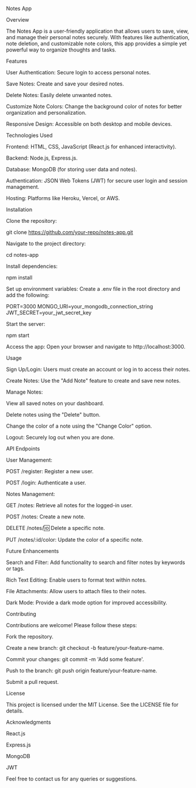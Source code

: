 Notes App

Overview

The Notes App is a user-friendly application that allows users to save, view, and manage their personal notes securely. With features like authentication, note deletion, and customizable note colors, this app provides a simple yet powerful way to organize thoughts and tasks.

Features

User Authentication: Secure login to access personal notes.

Save Notes: Create and save your desired notes.

Delete Notes: Easily delete unwanted notes.

Customize Note Colors: Change the background color of notes for better organization and personalization.

Responsive Design: Accessible on both desktop and mobile devices.

Technologies Used

Frontend: HTML, CSS, JavaScript (React.js for enhanced interactivity).

Backend: Node.js, Express.js.

Database: MongoDB (for storing user data and notes).

Authentication: JSON Web Tokens (JWT) for secure user login and session management.

Hosting: Platforms like Heroku, Vercel, or AWS.

Installation

Clone the repository:

git clone https://github.com/your-repo/notes-app.git

Navigate to the project directory:

cd notes-app

Install dependencies:

npm install

Set up environment variables:
Create a .env file in the root directory and add the following:

PORT=3000
MONGO_URI=your_mongodb_connection_string
JWT_SECRET=your_jwt_secret_key

Start the server:

npm start

Access the app:
Open your browser and navigate to http://localhost:3000.

Usage

Sign Up/Login: Users must create an account or log in to access their notes.

Create Notes: Use the "Add Note" feature to create and save new notes.

Manage Notes:

View all saved notes on your dashboard.

Delete notes using the "Delete" button.

Change the color of a note using the "Change Color" option.

Logout: Securely log out when you are done.

API Endpoints

User Management:

POST /register: Register a new user.

POST /login: Authenticate a user.

Notes Management:

GET /notes: Retrieve all notes for the logged-in user.

POST /notes: Create a new note.

DELETE /notes/:id: Delete a specific note.

PUT /notes/:id/color: Update the color of a specific note.

Future Enhancements

Search and Filter: Add functionality to search and filter notes by keywords or tags.

Rich Text Editing: Enable users to format text within notes.

File Attachments: Allow users to attach files to their notes.

Dark Mode: Provide a dark mode option for improved accessibility.

Contributing

Contributions are welcome! Please follow these steps:

Fork the repository.

Create a new branch: git checkout -b feature/your-feature-name.

Commit your changes: git commit -m 'Add some feature'.

Push to the branch: git push origin feature/your-feature-name.

Submit a pull request.

License

This project is licensed under the MIT License. See the LICENSE file for details.

Acknowledgments

React.js

Express.js

MongoDB

JWT

Feel free to contact us for any queries or suggestions.
